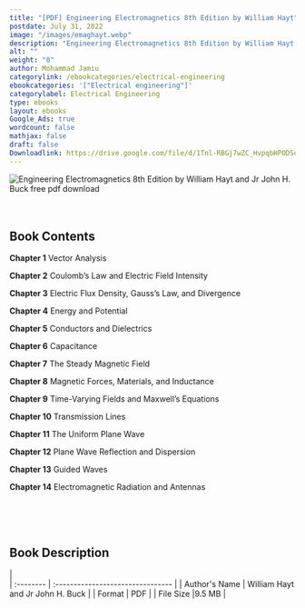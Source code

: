 ```yaml
---
title: "[PDF] Engineering Electromagnetics 8th Edition by William Hayt"
postdate: July 31, 2022
image: "/images/emaghayt.webp"
description: "Engineering Electromagnetics 8th Edition by William Hayt and Jr John H. Buck free pdf download"
alt: ""
weight: "8"
author: Mohammad Jamiu
categorylink: /ebookcategories/electrical-engineering
ebookcategories: '["Electrical engineering"]'
categorylabel: Electrical Engineering
type: ebooks
layout: ebooks
Google_Ads: true
wordcount: false
mathjax: false
draft: false
Downloadlink: https://drive.google.com/file/d/1Tnl-RBGj7wZC_HvpqbHPODSqxXGuZhHQ/view?usp=share_link
---
```


<img loading="lazy" src="/images/emaghayt.webp" alt="Engineering Electromagnetics 8th Edition by William Hayt and Jr John H. Buck free pdf download">

</br>
</br>
</br>

## Book Contents

**Chapter 1** Vector Analysis

**Chapter 2** Coulomb’s Law and Electric Field Intensity

**Chapter 3** Electric Flux Density, Gauss’s Law, and Divergence

**Chapter 4** Energy and Potential

**Chapter 5** Conductors and Dielectrics

**Chapter 6** Capacitance

**Chapter 7** The Steady Magnetic Field

**Chapter 8** Magnetic Forces, Materials, and Inductance

**Chapter 9** Time-Varying Fields and Maxwell’s Equations

**Chapter 10** Transmission Lines

**Chapter 11** The Uniform Plane Wave

**Chapter 12** Plane Wave Reflection and Dispersion

**Chapter 13** Guided Waves

**Chapter 14** Electromagnetic Radiation and Antennas

</br>
</br>
</br>

## Book Description

|  
 | :-------- | :-------------------------------- |
| Author's Name | William Hayt and Jr John H. Buck |
| Format | PDF |
| File Size |9.5 MB |
